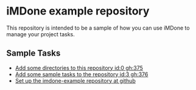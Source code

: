 iMDone example repository
====
This repository is intended to be a sample of how you can use iMDone to manage your project tasks.

Sample Tasks
----
- [Add some directories to this repository id:0 gh:375](#TODO:0)
- [Add some sample tasks to the repository id:3 gh:376](#TODO:30)
- [Set up the imdone-example repository at github](#DONE:0)
